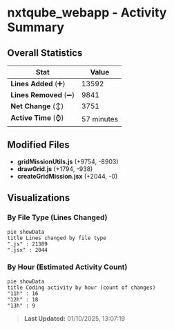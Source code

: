 # nxtqube_webapp - Activity Summary 

## Overall Statistics

| Stat                   | Value                                                             |
| ---------------------- | ----------------------------------------------------------------- |
| **Lines Added** (➕)   | 13592                                          |
| **Lines Removed** (➖) | 9841                                        |
| **Net Change** (↕)    | 3751                |
| **Active Time** (⌚)   | 57 minutes |


## Modified Files
- **gridMissionUtils.js** (+9754, -8903)
- **drawGrid.js** (+1794, -938)
- **createGridMission.jsx** (+2044, -0)

## Visualizations

### By File Type (Lines Changed)

```mermaid
pie showData
title Lines changed by file type
".js" : 21389
".jsx" : 2044
```

### By Hour (Estimated Activity Count)

```mermaid
pie showData
title Coding activity by hour (count of changes)
"11h" : 16
"12h" : 18
"13h" : 9
```


> **Last Updated:** 01/10/2025, 13:07:19